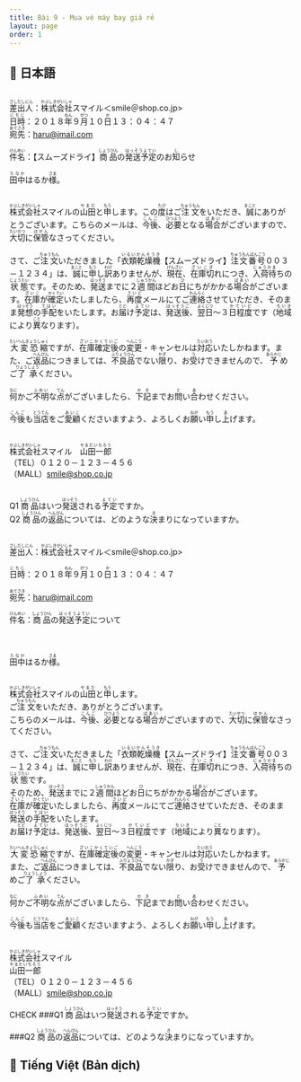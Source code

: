 ```yaml
---
title: Bài 9 - Mua vé máy bay giá rẻ
layout: page
order: 1
---
```


## 📖 日本語
<br><ruby>差出人<rp>（</rp><rt>さしだしにん</rt><rp>）</rp></ruby>：<ruby>株式会社<rp>（</rp><rt>かぶしきがいしゃ</rt><rp>）</rp></ruby>スマイル＜smile＠shop.co.jp><br><ruby>日時<rp>（</rp><rt>にちじ</rt><rp>）</rp></ruby>：２０１８<ruby>年<rp>（</rp><rt>ねん</rt><rp>）</rp></ruby>９<ruby>月<rp>（</rp><rt>がつ</rt><rp>）</rp></ruby>１０<ruby>日<rp>（</rp><rt>か</rt><rp>）</rp></ruby>１３：０４：４７<br><ruby>宛先<rp>（</rp><rt>あてさき</rt><rp>）</rp></ruby>：haru@jmail.com<br><br><ruby>件名<rp>（</rp><rt>けんめい</rt><rp>）</rp></ruby>：【スムーズドライ】<ruby>商品<rp>（</rp><rt>しょうひん</rt><rp>）</rp></ruby>の<ruby>発送予定<rp>（</rp><rt>はっそうよてい</rt><rp>）</rp></ruby>のお<ruby>知<rp>（</rp><rt>し</rt><rp>）</rp></ruby>らせ<br><br><ruby>田中<rp>（</rp><rt>たなか</rt><rp>）</rp></ruby>はるか<ruby>様<rp>（</rp><rt>さま</rt><rp>）</rp></ruby>。<br><br><br><ruby>株式会社<rp>（</rp><rt>かぶしきがいしゃ</rt><rp>）</rp></ruby>スマイルの<ruby>山田<rp>（</rp><rt>やまだ</rt><rp>）</rp></ruby>と<ruby>申<rp>（</rp><rt>もう</rt><rp>）</rp></ruby>します。この<ruby>度<rp>（</rp><rt>たび</rt><rp>）</rp></ruby>はご<ruby>注文<rp>（</rp><rt>ちゅうもん</rt><rp>）</rp></ruby>をいただき、<ruby>誠<rp>（</rp><rt>まこと</rt><rp>）</rp></ruby>にありがとうございます。こちらのメールは、<ruby>今後<rp>（</rp><rt>こんご</rt><rp>）</rp></ruby>、<ruby>必要<rp>（</rp><rt>ひつよう</rt><rp>）</rp></ruby>となる<ruby>場合<rp>（</rp><rt>ばあい</rt><rp>）</rp></ruby>がございますので、<ruby>大切<rp>（</rp><rt>たいせつ</rt><rp>）</rp></ruby>に<ruby>保管<rp>（</rp><rt>ほかん</rt><rp>）</rp></ruby>なさってください。<br><br>さて、ご<ruby>注文<rp>（</rp><rt>ちゅうもん</rt><rp>）</rp></ruby>いただきました「<ruby>衣類乾燥機<rp>（</rp><rt>いるいかんそうき</rt><rp>）</rp></ruby>【スムーズドライ】<ruby>注文番号<rp>（</rp><rt>ちゅうもんばんごう</rt><rp>）</rp></ruby>００３－１２３４」は、<ruby>誠<rp>（</rp><rt>まこと</rt><rp>）</rp></ruby>に<ruby>申<rp>（</rp><rt>もう</rt><rp>）</rp></ruby>し<ruby>訳<rp>（</rp><rt>わけ</rt><rp>）</rp></ruby>ありませんが、<ruby>現在<rp>（</rp><rt>げんざい</rt><rp>）</rp></ruby>、<ruby>在庫切<rp>（</rp><rt>ざいこぎ</rt><rp>）</rp></ruby>れにつき、<ruby>入荷待<rp>（</rp><rt>にゅうかま</rt><rp>）</rp></ruby>ちの<ruby>状態<rp>（</rp><rt>じょうたい</rt><rp>）</rp></ruby>です。そのため、<ruby>発送<rp>（</rp><rt>はっそう</rt><rp>）</rp></ruby>までに２<ruby>週間<rp>（</rp><rt>しゅうかん</rt><rp>）</rp></ruby>ほどお<ruby>日<rp>（</rp><rt>ひ</rt><rp>）</rp></ruby>にちがかかる<ruby>場合<rp>（</rp><rt>ばあい</rt><rp>）</rp></ruby>がございます。<ruby>在庫<rp>（</rp><rt>ざいこ</rt><rp>）</rp></ruby>が<ruby>確定<rp>（</rp><rt>かくてい</rt><rp>）</rp></ruby>いたしましたら、<ruby>再度<rp>（</rp><rt>さいど</rt><rp>）</rp></ruby>メールにてご<ruby>連絡<rp>（</rp><rt>れんらく</rt><rp>）</rp></ruby>させていただき、そのまま<ruby>発想<rp>（</rp><rt>はっそう</rt><rp>）</rp></ruby>の<ruby>手配<rp>（</rp><rt>てはい</rt><rp>）</rp></ruby>をいたします。お<ruby>届<rp>（</rp><rt>とど</rt><rp>）</rp></ruby>け<ruby>予定<rp>（</rp><rt>よてい</rt><rp>）</rp></ruby>は、<ruby>発送後<rp>（</rp><rt>はっそうご</rt><rp>）</rp></ruby>、<ruby>翌日<rp>（</rp><rt>よくじつ</rt><rp>）</rp></ruby>～３<ruby>日程度<rp>（</rp><rt>かていど</rt><rp>）</rp></ruby>です（<ruby>地域<rp>（</rp><rt>ちいき</rt><rp>）</rp></ruby>により<ruby>異<rp>（</rp><rt>こと</rt><rp>）</rp></ruby>なります）。<br><br><ruby>大変恐縮<rp>（</rp><rt>たいへんきょうしゅく</rt><rp>）</rp></ruby>ですが、<ruby>在庫確定後<rp>（</rp><rt>ざいこかくていご</rt><rp>）</rp></ruby>の<ruby>変更<rp>（</rp><rt>へんこう</rt><rp>）</rp></ruby>・キャンセルは<ruby>対応<rp>（</rp><rt>たいおう</rt><rp>）</rp></ruby>いたしかねます。また、ご<ruby>返品<rp>（</rp><rt>へんぴん</rt><rp>）</rp></ruby>につきましては、<ruby>不良品<rp>（</rp><rt>ふりょうひん</rt><rp>）</rp></ruby>でない<ruby>限<rp>（</rp><rt>かぎ</rt><rp>）</rp></ruby>り、お<ruby>受<rp>（</rp><rt>う</rt><rp>）</rp></ruby>けできませんので、<ruby>予<rp>（</rp><rt>あらかじ</rt><rp>）</rp></ruby>めご<ruby>了承<rp>（</rp><rt>りょうしょう</rt><rp>）</rp></ruby>ください。<br><br><ruby>何<rp>（</rp><rt>なに</rt><rp>）</rp></ruby>かご<ruby>不明<rp>（</rp><rt>ふめい</rt><rp>）</rp></ruby>な<ruby>点<rp>（</rp><rt>てん</rt><rp>）</rp></ruby>がございましたら、<ruby>下記<rp>（</rp><rt>かき</rt><rp>）</rp></ruby>までお<ruby>問<rp>（</rp><rt>と</rt><rp>）</rp></ruby>い<ruby>合<rp>（</rp><rt>あ</rt><rp>）</rp></ruby>わせください。<br><br><ruby>今後<rp>（</rp><rt>こんご</rt><rp>）</rp></ruby>も<ruby>当店<rp>（</rp><rt>とうてん</rt><rp>）</rp></ruby>をご<ruby>愛顧<rp>（</rp><rt>あいこ</rt><rp>）</rp></ruby>くださいますよう、よろしくお<ruby>願<rp>（</rp><rt>ねが</rt><rp>）</rp></ruby>い<ruby>申<rp>（</rp><rt>もう</rt><rp>）</rp></ruby>し<ruby>上<rp>（</rp><rt>あ</rt><rp>）</rp></ruby>げます。<br><br><br><ruby>株式会社<rp>（</rp><rt>かぶしきがいしゃ</rt><rp>）</rp></ruby>スマイル　<ruby>山田一郎<rp>（</rp><rt>やまだいちろう</rt><rp>）</rp></ruby><br>（TEL）０１２０－１２３－４５６<br>（MALL）smile@shop.co.jp<br><br><br>Q1 <ruby>商品<rp>（</rp><rt>しょうひん</rt><rp>）</rp></ruby>はいつ<ruby>発送<rp>（</rp><rt>はっそう</rt><rp>）</rp></ruby>される<ruby>予定<rp>（</rp><rt>よてい</rt><rp>）</rp></ruby>ですか。<br>Q2 <ruby>商品<rp>（</rp><rt>しょうひん</rt><rp>）</rp></ruby>の<ruby>返品<rp>（</rp><rt>へんぴん</rt><rp>）</rp></ruby>については、どのような<ruby>決<rp>（</rp><rt>き</rt><rp>）</rp></ruby>まりになっていますか。<br><br><br><ruby>差出人<rp>（</rp><rt>さしだしにん</rt><rp>）</rp></ruby>：<ruby>株式会社<rp>（</rp><rt>かぶしきがいしゃ</rt><rp>）</rp></ruby>スマイル＜smile＠shop.co.jp><br><br><ruby>日時<rp>（</rp><rt>にちじ</rt><rp>）</rp></ruby>：２０１８<ruby>年<rp>（</rp><rt>ねん</rt><rp>）</rp></ruby>９<ruby>月<rp>（</rp><rt>がつ</rt><rp>）</rp></ruby>１０<ruby>日<rp>（</rp><rt>か</rt><rp>）</rp></ruby>１３：０４：４７<br><br><ruby>宛先<rp>（</rp><rt>あてさき</rt><rp>）</rp></ruby>：haru@jmail.com<br><br><ruby>件名<rp>（</rp><rt>けんめい</rt><rp>）</rp></ruby>：<ruby>商品<rp>（</rp><rt>しょうひん</rt><rp>）</rp></ruby>の<ruby>発送予定<rp>（</rp><rt>はっそうよてい</rt><rp>）</rp></ruby>について<br><br><br>	<br>	<ruby>田中<rp>（</rp><rt>たなか</rt><rp>）</rp></ruby>はるか<ruby>様<rp>（</rp><rt>さま</rt><rp>）</rp></ruby>。<br><br><br>	<ruby>株式会社<rp>（</rp><rt>かぶしきがいしゃ</rt><rp>）</rp></ruby>スマイルの<ruby>山田<rp>（</rp><rt>やまだ</rt><rp>）</rp></ruby>と<ruby>申<rp>（</rp><rt>もう</rt><rp>）</rp></ruby>します。<br>	ご<ruby>注文<rp>（</rp><rt>ちゅうもん</rt><rp>）</rp></ruby>をいただき、ありがとうございます。<br>	こちらのメールは、<ruby>今後<rp>（</rp><rt>こんご</rt><rp>）</rp></ruby>、<ruby>必要<rp>（</rp><rt>ひつよう</rt><rp>）</rp></ruby>となる<ruby>場合<rp>（</rp><rt>ばあい</rt><rp>）</rp></ruby>がございますので、<ruby>大切<rp>（</rp><rt>たいせつ</rt><rp>）</rp></ruby>に<ruby>保管<rp>（</rp><rt>ほかん</rt><rp>）</rp></ruby>なさってください。<br><br>	さて、ご<ruby>注文<rp>（</rp><rt>ちゅうもん</rt><rp>）</rp></ruby>いただきました「<ruby>衣類乾燥機<rp>（</rp><rt>いるいかんそうき</rt><rp>）</rp></ruby>【スムーズドライ】<ruby>注文番号<rp>（</rp><rt>ちゅうもんばんごう</rt><rp>）</rp></ruby>００３－１２３４」は、<ruby>誠<rp>（</rp><rt>まこと</rt><rp>）</rp></ruby>に<ruby>申<rp>（</rp><rt>もう</rt><rp>）</rp></ruby>し<ruby>訳<rp>（</rp><rt>わけ</rt><rp>）</rp></ruby>ありませんが、<ruby>現在<rp>（</rp><rt>げんざい</rt><rp>）</rp></ruby>、<ruby>在庫切<rp>（</rp><rt>ざいこぎ</rt><rp>）</rp></ruby>れにつき、<ruby>入荷待<rp>（</rp><rt>にゅうかま</rt><rp>）</rp></ruby>ちの<ruby>状態<rp>（</rp><rt>じょうたい</rt><rp>）</rp></ruby>です。<br>	そのため、<ruby>発送<rp>（</rp><rt>はっそう</rt><rp>）</rp></ruby>までに２<ruby>週間<rp>（</rp><rt>しゅうかん</rt><rp>）</rp></ruby>ほどお<ruby>日<rp>（</rp><rt>ひ</rt><rp>）</rp></ruby>にちがかかる<ruby>場合<rp>（</rp><rt>ばあい</rt><rp>）</rp></ruby>がございます。<br>	<ruby>在庫<rp>（</rp><rt>ざいこ</rt><rp>）</rp></ruby>が<ruby>確定<rp>（</rp><rt>かくてい</rt><rp>）</rp></ruby>いたしましたら、<ruby>再度<rp>（</rp><rt>さいど</rt><rp>）</rp></ruby>メールにてご<ruby>連絡<rp>（</rp><rt>れんらく</rt><rp>）</rp></ruby>させていただき、そのまま<ruby>発送<rp>（</rp><rt>はっそう</rt><rp>）</rp></ruby>の<ruby>手配<rp>（</rp><rt>てはい</rt><rp>）</rp></ruby>をいたします。<br>	お<ruby>届<rp>（</rp><rt>とど</rt><rp>）</rp></ruby>け<ruby>予定<rp>（</rp><rt>よてい</rt><rp>）</rp></ruby>は、<ruby>発送後<rp>（</rp><rt>はっそうご</rt><rp>）</rp></ruby>、<ruby>翌日<rp>（</rp><rt>よくじつ</rt><rp>）</rp></ruby>～３<ruby>日程度<rp>（</rp><rt>かていど</rt><rp>）</rp></ruby>です（<ruby>地域<rp>（</rp><rt>ちいき</rt><rp>）</rp></ruby>により<ruby>異<rp>（</rp><rt>こと</rt><rp>）</rp></ruby>なります）。<br><br>	<ruby>大変恐縮<rp>（</rp><rt>たいへんきょうしゅく</rt><rp>）</rp></ruby>ですが、<ruby>在庫確定後<rp>（</rp><rt>ざいこかくていご</rt><rp>）</rp></ruby>の<ruby>変更<rp>（</rp><rt>へんこう</rt><rp>）</rp></ruby>・キャンセルは<ruby>対応<rp>（</rp><rt>たいおう</rt><rp>）</rp></ruby>いたしかねます。<br>	また、ご<ruby>返品<rp>（</rp><rt>へんぴん</rt><rp>）</rp></ruby>につきましては、<ruby>不良品<rp>（</rp><rt>ふりょうひん</rt><rp>）</rp></ruby>でない<ruby>限<rp>（</rp><rt>かぎ</rt><rp>）</rp></ruby>り、お<ruby>受<rp>（</rp><rt>う</rt><rp>）</rp></ruby>けできませんので、<ruby>予<rp>（</rp><rt>あらかじ</rt><rp>）</rp></ruby>めご<ruby>了承<rp>（</rp><rt>りょうしょう</rt><rp>）</rp></ruby>ください。<br><br>	<ruby>何<rp>（</rp><rt>なに</rt><rp>）</rp></ruby>かご<ruby>不明<rp>（</rp><rt>ふめい</rt><rp>）</rp></ruby>な<ruby>点<rp>（</rp><rt>てん</rt><rp>）</rp></ruby>がございましたら、<ruby>下記<rp>（</rp><rt>かき</rt><rp>）</rp></ruby>までお<ruby>問<rp>（</rp><rt>と</rt><rp>）</rp></ruby>い<ruby>合<rp>（</rp><rt>あ</rt><rp>）</rp></ruby>わせください。<br><br>	<ruby>今後<rp>（</rp><rt>こんご</rt><rp>）</rp></ruby>も<ruby>当店<rp>（</rp><rt>とうてん</rt><rp>）</rp></ruby>をご<ruby>愛顧<rp>（</rp><rt>あいこ</rt><rp>）</rp></ruby>くださいますよう、よろしくお<ruby>願<rp>（</rp><rt>ねが</rt><rp>）</rp></ruby>い<ruby>申<rp>（</rp><rt>もう</rt><rp>）</rp></ruby>し<ruby>上<rp>（</rp><rt>あ</rt><rp>）</rp></ruby>げます。<br><br><br><ruby>株式会社<rp>（</rp><rt>かぶしきがいしゃ</rt><rp>）</rp></ruby>スマイル<br><ruby>山田一郎<rp>（</rp><rt>やまだいちろう</rt><rp>）</rp></ruby> <br>（TEL）０１２０－１２３－４５６<br>（MALL）smile@shop.co.jp


CHECK
###Q1  <ruby>商品<rp>（</rp><rt>しょうひん</rt><rp>）</rp></ruby>はいつ<ruby>発送<rp>（</rp><rt>はっそう</rt><rp>）</rp></ruby>される<ruby>予定<rp>（</rp><rt>よてい</rt><rp>）</rp></ruby>ですか。

###Q2 <ruby>商品<rp>（</rp><rt>しょうひん</rt><rp>）</rp></ruby>の<ruby>返品<rp>（</rp><rt>へんぴん</rt><rp>）</rp></ruby>については、どのような<ruby>決<rp>（</rp><rt>き</rt><rp>）</rp></ruby>まりになっていますか。
## 📘 Tiếng Việt (Bản dịch)

